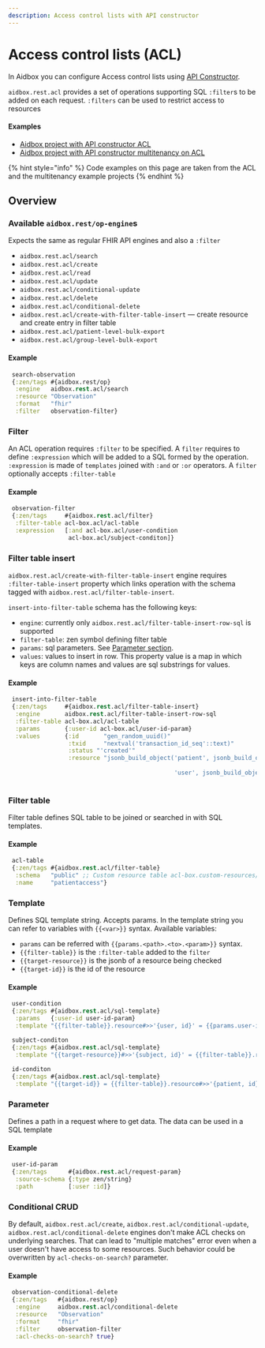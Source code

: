```yaml
---
description: Access control lists with API constructor
---
```


# Access control lists (ACL)

In Aidbox you can configure Access control lists using [API Constructor](../../../aidbox-configuration/aidbox-api-constructor.md).

`aidbox.rest.acl` provides a set of operations supporting SQL `:filter`s to be added on each request. `:filters` can be used to restrict access to resources

#### Examples

* [Aidbox project with API constructor ACL](https://github.com/Aidbox/aidbox-project-samples/tree/main/aidbox-project-samples/acl)
* [Aidbox project with API constructor multitenancy on ACL](https://github.com/Aidbox/aidbox-project-samples/tree/main/aidbox-project-samples/multitenancy)

{% hint style="info" %}
Code examples on this page are taken from the ACL and the multitenancy example projects
{% endhint %}

## Overview

### Available `aidbox.rest/op-engine`s

Expects the same as regular FHIR API engines and also a `:filter`

* `aidbox.rest.acl/search`
* `aidbox.rest.acl/create`
* `aidbox.rest.acl/read`
* `aidbox.rest.acl/update`
* `aidbox.rest.acl/conditional-update`
* `aidbox.rest.acl/delete`
* `aidbox.rest.acl/conditional-delete`
* `aidbox.rest.acl/create-with-filter-table-insert` — create resource and create entry in filter table
* `aidbox.rest.acl/patient-level-bulk-export`
* `aidbox.rest.acl/group-level-bulk-export`

#### Example

```clojure
 search-observation
 {:zen/tags #{aidbox.rest/op}
  :engine   aidbox.rest.acl/search
  :resource "Observation"
  :format   "fhir"
  :filter   observation-filter}
```

### Filter

An ACL operation requires `:filter` to be specified. A `filter` requires to define `:expression` which will be added to a SQL formed by the operation. `:expression` is made of `templates` joined with `:and` or `:or` operators. A `filter` optionally accepts `:filter-table`

#### Example

```clojure
 observation-filter
 {:zen/tags     #{aidbox.rest.acl/filter}
  :filter-table acl-box.acl/acl-table
  :expression   [:and acl-box.acl/user-condition
                 acl-box.acl/subject-conditon]}
```

### Filter table insert

`aidbox.rest.acl/create-with-filter-table-insert` engine requires `:filter-table-insert` property which links operation with the schema tagged with `aidbox.rest.acl/filter-table-insert`.

`insert-into-filter-table` schema has the following keys:

* `engine`: currently only `aidbox.rest.acl/filter-table-insert-row-sql` is supported
* `filter-table`: zen symbol defining filter table
* `params`: sql parameters. See [Parameter section](acl.md#parameter).
* `values`: values to insert in row. This property value is a map in which keys are column names and values are sql substrings for values.

#### Example

```clojure
 insert-into-filter-table
 {:zen/tags     #{aidbox.rest.acl/filter-table-insert}
  :engine       aidbox.rest.acl/filter-table-insert-row-sql
  :filter-table acl-box.acl/acl-table
  :params       {:user-id acl-box.acl/user-id-param}
  :values       {:id       "gen_random_uuid()"
                 :txid     "nextval('transaction_id_seq'::text)"
                 :status "'created'"
                 :resource "jsonb_build_object('patient', jsonb_build_object('resourceType', 'Patient',
                                                                             'id', {{target-id}}::text),
                                               'user', jsonb_build_object('resourceType', 'User',
                                                                             'id', {{params.user-id}}::text))"}}
```

### Filter table

Filter table defines SQL table to be joined or searched in with SQL templates.

#### Example

```clojure
 acl-table
 {:zen/tags #{aidbox.rest.acl/filter-table}
  :schema   "public" ;; Custom resource table acl-box.custom-resources/PatientAccess
  :name     "patientaccess"}
```

### Template

Defines SQL template string. Accepts params. In the template string you can refer to variables with `{{<var>}}` syntax. Available variables:

* `params` can be referred with `{{params.<path>.<to>.<param>}}` syntax.
* `{{filter-table}}` is the `:filter-table` added to the `filter`
* `{{target-resource}}` is the jsonb of a resource being checked
* `{{target-id}}` is the id of the resource

#### Example

```clojure
 user-condition
 {:zen/tags #{aidbox.rest.acl/sql-template}
  :params   {:user-id user-id-param}
  :template "{{filter-table}}.resource#>>'{user, id}' = {{params.user-id}}"}

 subject-conditon
 {:zen/tags #{aidbox.rest.acl/sql-template}
  :template "{{target-resource}}#>>'{subject, id}' = {{filter-table}}.resource#>>'{patient, id}'"}
  
 id-conditon
 {:zen/tags #{aidbox.rest.acl/sql-template}
  :template "{{target-id}} = {{filter-table}}.resource#>>'{patient, id}'"}
```

### Parameter

Defines a path in a request where to get data. The data can be used in a SQL template

#### Example

```clojure
 user-id-param
 {:zen/tags      #{aidbox.rest.acl/request-param}
  :source-schema {:type zen/string}
  :path          [:user :id]}
```

### Conditional CRUD

By default, `aidbox.rest.acl/create`, `aidbox.rest.acl/conditional-update`, `aidbox.rest.acl/conditional-delete` engines don't make ACL checks on underlying searches. That can lead to "multiple matches" error even when a user doesn't have access to some resources. Such behavior could be overwritten by `acl-checks-on-search?` parameter.

#### Example

```clojure
 observation-conditional-delete
 {:zen/tags   #{aidbox.rest/op}
  :engine     aidbox.rest.acl/conditional-delete
  :resource   "Observation"
  :format     "fhir"
  :filter     observation-filter
  :acl-checks-on-search? true}
```
